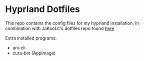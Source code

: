 # Hyprland Dotfiles

This repo contains the config files for my hyprland installation, in combination with JaKooLit's dotfiles repo found [here](https://github.com/JaKooLit/Arch-Hyprland)

Extra installed programs:
* ani-cli
* cura-bin (Appimage)
